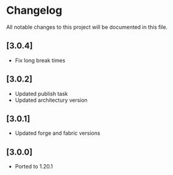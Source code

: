 # Changelog

All notable changes to this project will be documented in this file.

## [3.0.4]

- Fix long break times

## [3.0.2]

- Updated publish task
- Updated architectury version

## [3.0.1]

- Updated forge and fabric versions

## [3.0.0]

- Ported to 1.20.1
